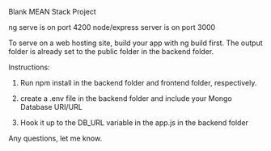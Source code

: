Blank MEAN Stack Project

ng serve is on port 4200
node/express server is on port 3000

To serve on a web hosting site, build your app with ng build first. The output folder is already set to the public folder in the backend folder.

Instructions:

1. Run npm install in the backend folder and frontend folder, respectively.

2. create a .env file in the backend folder and include your Mongo Database URI/URL

3. Hook it up to the DB_URL variable in the app.js in the backend folder

Any questions, let me know.
